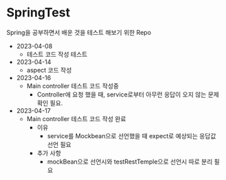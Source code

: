 # SpringTest

Spring을 공부하면서 배운 것을 테스트 해보기 위한 Repo

- 2023-04-08
  - 테스트 코드 작성 테스트
- 2023-04-14
  - aspect 코드 작성
- 2023-04-16
  - Main controller 테스트 코드 작성중
    - Controller에 요청 했을 때, service로부터 아무런 응답이 오지 않는 문제 확인 필요.
- 2023-04-17
  - Main controller 테스트 코드 작성 완료
    - 이유
      - service를 Mockbean으로 선언했을 때 expect로 예상되는 응답값 선언 필요
    - 추가 사항
      - mockBean으로 선언시와 testRestTemple으로 선언시 따로 분리 필요

